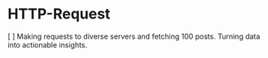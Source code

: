 # HTTP-Request
[  ]
Making requests to diverse servers and fetching 100 posts. Turning data into actionable insights. 
